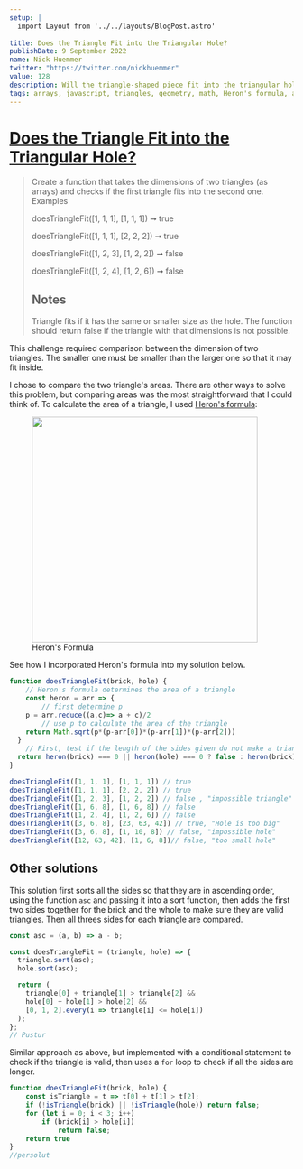 ```yaml
---
setup: |
  import Layout from '../../layouts/BlogPost.astro'
  
title: Does the Triangle Fit into the Triangular Hole?
publishDate: 9 September 2022
name: Nick Huemmer
twitter: "https://twitter.com/nickhuemmer"
value: 128
description: Will the triangle-shaped piece fit into the triangular hole?
tags: arrays, javascript, triangles, geometry, math, Heron's formula, area of a triangle, validation, conditions
---
```



# [Does the Triangle Fit into the Triangular Hole? ](https://edabit.com/challenge/7e2Aq87tDpW2CK7XH)

>Create a function that takes the dimensions of two triangles (as arrays) and checks if the first triangle fits into the second one.
Examples
>
>doesTriangleFit([1, 1, 1], [1, 1, 1]) ➞ true
>
>doesTriangleFit([1, 1, 1], [2, 2, 2]) ➞ true
>
>doesTriangleFit([1, 2, 3], [1, 2, 2]) ➞ false
>
>doesTriangleFit([1, 2, 4], [1, 2, 6]) ➞ false
>
> ## Notes
 > 	Triangle fits if it has the same or smaller size as the hole.
    The function should return false if the triangle with that dimensions is not possible.

This challenge required comparison between the dimension of two triangles.  The smaller one must be smaller than the larger one so that it may fit inside.  

I chose to compare the two triangle's areas.  There are other ways to solve this problem, but comparing areas was the most straightforward that I could think of.  To calculate the area of a triangle, I used [Heron's formula](https://www.mathopenref.com/heronsformula.html): 

<figure class="blog-image">
<img src="/img/herons_formula.png" width="400"/>
<figcaption>Heron's Formula</figcaption>
</figure>

See how I incorporated Heron's formula into my solution below.

```javascript
function doesTriangleFit(brick, hole) {
	// Heron's formula determines the area of a triangle
	const heron = arr => {
		// first determine p
    p = arr.reduce((a,c)=> a + c)/2
		// use p to calculate the area of the triangle
    return Math.sqrt(p*(p-arr[0])*(p-arr[1])*(p-arr[2]))
  }
	// First, test if the length of the sides given do not make a triangle (heron = 0), otherwise, check to see if the area of the brick is less than the area of the whole.
  return heron(brick) === 0 || heron(hole) === 0 ? false : heron(brick) <= heron(hole)
}

doesTriangleFit([1, 1, 1], [1, 1, 1]) // true
doesTriangleFit([1, 1, 1], [2, 2, 2]) // true
doesTriangleFit([1, 2, 3], [1, 2, 2]) // false , "impossible triangle"
doesTriangleFit([1, 6, 8], [1, 6, 8]) // false
doesTriangleFit([1, 2, 4], [1, 2, 6]) // false
doesTriangleFit([3, 6, 8], [23, 63, 42]) // true, "Hole is too big"
doesTriangleFit([3, 6, 8], [1, 10, 8]) // false, "impossible hole"
doesTriangleFit([12, 63, 42], [1, 6, 8])// false, "too small hole"
```

## Other solutions

This solution first sorts all the sides so that they are in ascending order, using the function `asc` and passing it into a sort function, then adds the first two sides together for the brick and the whole to make sure they are valid triangles.  Then all threes sides for each triangle are compared. 
```javascript
const asc = (a, b) => a - b;

const doesTriangleFit = (triangle, hole) => {
  triangle.sort(asc);
  hole.sort(asc);

  return (
    triangle[0] + triangle[1] > triangle[2] &&
    hole[0] + hole[1] > hole[2] &&
    [0, 1, 2].every(i => triangle[i] <= hole[i])
  );
};
// Pustur
```

Similar approach as above, but implemented with a conditional statement to check if the triangle is valid, then uses a `for` loop to check if all the sides are longer.
```javascript
function doesTriangleFit(brick, hole) {
	const isTriangle = t => t[0] + t[1] > t[2];
	if (!isTriangle(brick) || !isTriangle(hole)) return false;
	for (let i = 0; i < 3; i++) 
		if (brick[i] > hole[i])
			return false;
	return true
}
//persolut

```